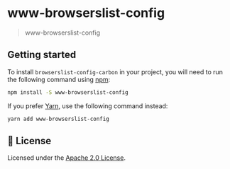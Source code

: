 #  www-browserslist-config

>  www-browserslist-config

## Getting started

To install `browserslist-config-carbon` in your project, you will need to run
the following command using [npm](https://www.npmjs.com/):

```bash
npm install -S www-browserslist-config
```

If you prefer [Yarn](https://yarnpkg.com/en/), use the following command
instead:

```bash
yarn add www-browserslist-config
```

## 📝 License

Licensed under the [Apache 2.0 License](/LICENSE).
